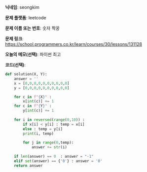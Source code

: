 **닉네임**: seongkim

**문제 플랫폼**: leetcode

**문제 이름 또는 번호**: 숫자 짝꿍

**문제 링크**: https://school.programmers.co.kr/learn/courses/30/lessons/131128

**오늘의 메모(선택)**: 파이썬 최고

**코드(선택)**:

```python
def solution(X, Y):
	answer = ''
	x = [0,0,0,0,0,0,0,0,0,0]
	y = [0,0,0,0,0,0,0,0,0,0]

	for c in f"{X}" :
		x[int(c)] += 1
	for c in f"{Y}" :
		y[int(c)] += 1
		
	for i in reversed(range(0,10)) :
		if x[i] < y[i] : temp = x[i]
		else : temp = y[i]
		print(i, temp)
		
		for j in range(0,temp):
			answer += str(i)
			
	if len(answer) == 0  : answer = "-1"
	elif set(answer) == {'0'} : answer = '0'
	return answer
```